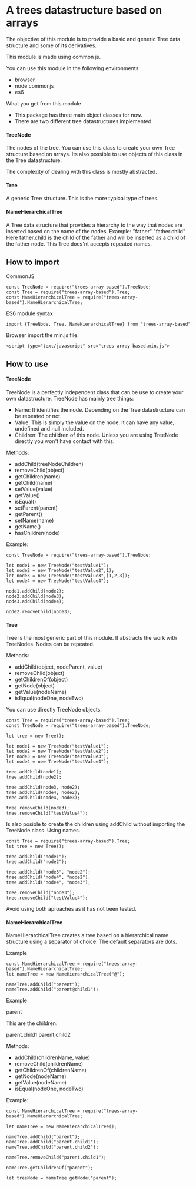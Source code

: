 # A trees datastructure based on arrays

The objective of this module is to provide a basic and generic Tree data structure and some of its derivatives.

This module is made using common js.

You can use this module in the following environments:
 - browser
 - node commonjs
 - es6

What you get from this module
 - This package has three main object classes for now.
 - There are two different tree datastructures implemented.

#### TreeNode
The nodes of the tree. 
You can use this class to create your own Tree structure based on arrays. Its also possible to use objects of this class in the Tree datastructure.

The complexity of dealing with this class is mostly abstracted.

#### Tree
A generic Tree structure.
This is the more typical type of trees.

#### NameHierarchicalTree
A Tree data structure that provides a hierarchy to the way that nodes are inserted based on the name of the nodes.
Example:
"father"
"father.child"
Here father.child is the child of the father and will be inserted as a child of the father node.
This Tree does'nt accepts repeated names.

## How to import
CommonJS
```
const TreeNode = require("trees-array-based").TreeNode;
const Tree = require("trees-array-based").Tree;
const NameHierarchicalTree = require("trees-array-based").NameHierarchicalTree;
```
ES6 module syntax
```
import {TreeNode, Tree, NameHierarchicalTree} from "trees-array-based"
```
Browser import the min.js file.
```
<script type="text/javascript" src="trees-array-based.min.js"> 
```

## How to use
#### TreeNode
TreeNode is a perfectly independent class that can be use to create your own datastructure.
TreeNode has mainly tree things:
- Name: It identifies the node. Depending on the Tree datastructure can be repeated or not.
- Value: This is simply the value on the node. It can have any value, undefined and null included.
- Children: The children of this node. Unless you are using TreeNode directly you won't have contact with this.

Methods:
- addChild(treeNodeChildren)
- removeChild(object)
- getChildren(name)
- getChild(name)
- setValue(value)
- getValue()
- isEqual()
- setParent(parent)
- getParent()
- setName(name)
- getName()
- hasChildren(node)

Example:

```
const TreeNode = require("trees-array-based").TreeNode;

let node1 = new TreeNode("testValue1");
let node2 = new TreeNode("testValue2",1);
let node3 = new TreeNode("testValue3",[1,2,3]);
let node4 = new TreeNode("testValue4");

node1.addChild(node2);
node2.addChild(node3);
node3.addChild(node4);

node2.removeChild(node3);
```

#### Tree
Tree is the most generic part of this module. It abstracts the work with TreeNodes.
Nodes can be repeated.

Methods:
- addChild(object, nodeParent, value)
- removeChild(object)
- getChildrenOf(object)
- getNode(object)
- getValue(nodeName)
- isEqual(nodeOne, nodeTwo)

You can use directly TreeNode objects.
```
const Tree = require("trees-array-based").Tree;
const TreeNode = require("trees-array-based").TreeNode;

let tree = new Tree();

let node1 = new TreeNode("testValue1");
let node2 = new TreeNode("testValue2");
let node3 = new TreeNode("testValue3");
let node4 = new TreeNode("testValue4");

tree.addChild(node1);
tree.addChild(node2);

tree.addChild(node3, node2);
tree.addChild(node4, node2);
tree.addChild(node4, node3);

tree.removeChild(node3);
tree.removeChild("testValue4");
```
Is also posible to create the children using addChild without importing the TreeNode class. Using names.
```
const Tree = require("trees-array-based").Tree;
let tree = new Tree();

tree.addChild("node1");
tree.addChild("node2");

tree.addChild("node3", "node2");
tree.addChild("node4", "node2");
tree.addChild("node4", "node3");

tree.removeChild("node3");
tree.removeChild("testValue4");
``` 
Avoid using both aproaches as it has not been tested.

#### NameHierarchicalTree
NameHierarchicalTree creates a tree based on a hierarchical name structure using a separator of choice. The default separators are dots.

Example

```
const NameHierarchicalTree = require("trees-array-based").NameHierarchicalTree;
let nameTree = new NameHierarchicalTree("@");

nameTree.addChild("parent");
nameTree.addChild("parent@child1");
```

Example

parent

This are the children:

parent.child1
parent.child2

Methods:
- addChild(childrenName, value)
- removeChild(childrenName)
- getChildrenOf(childrenName)
- getNode(nodeName)
- getValue(nodeName)
- isEqual(nodeOne, nodeTwo)

Example:
```
const NameHierarchicalTree = require("trees-array-based").NameHierarchicalTree;

let nameTree = new NameHierarchicalTree();

nameTree.addChild("parent");
nameTree.addChild("parent.child1");
nameTree.addChild("parent.child2");

nameTree.removeChild("parent.child1");

nameTree.getChildrenOf("parent");

let treeNode = nameTree.getNode("parent");
```